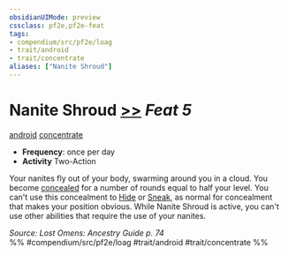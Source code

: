 ```yaml
---
obsidianUIMode: preview
cssclass: pf2e,pf2e-feat
tags:
- compendium/src/pf2e/loag
- trait/android
- trait/concentrate
aliases: ["Nanite Shroud"]
---
```

# Nanite Shroud  [>>](../../rules/core-rulebook/chapter-9-playing-the-game.md#Actions "Two-Action") *Feat 5*  
[android](../../rules/traits/android-loag.md)  [concentrate](../../rules/traits/concentrate.md)  

- **Frequency**: once per day
- **Activity** Two-Action

Your nanites fly out of your body, swarming around you in a cloud. You become [concealed](../../rules/conditions.md#Concealed) for a number of rounds equal to half your level. You can't use this concealment to [Hide](../../rules/actions/hide.md) or [Sneak](../../rules/actions/sneak.md), as normal for concealment that makes your position obvious. While Nanite Shroud is active, you can't use other abilities that require the use of your nanites.

*Source: Lost Omens: Ancestry Guide p. 74*  
%% #compendium/src/pf2e/loag #trait/android #trait/concentrate %%